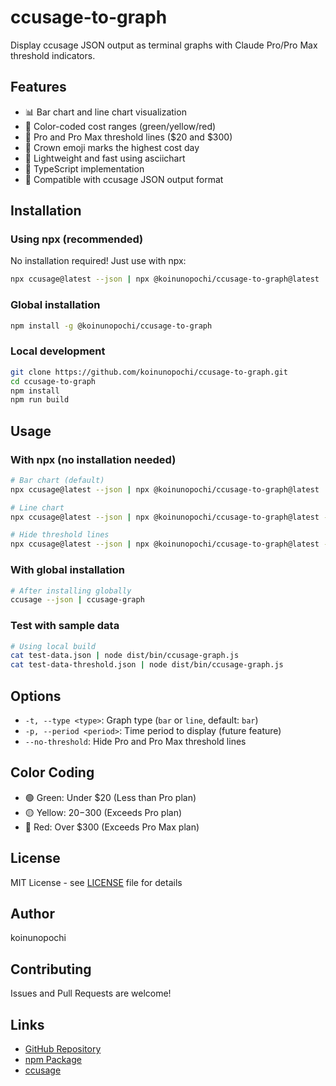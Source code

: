 # ccusage-to-graph

Display ccusage JSON output as terminal graphs with Claude Pro/Pro Max threshold indicators.

## Features
- 📊 Bar chart and line chart visualization
- 🎨 Color-coded cost ranges (green/yellow/red)
- 📏 Pro and Pro Max threshold lines ($20 and $300)
- 👑 Crown emoji marks the highest cost day
- 🚀 Lightweight and fast using asciichart
- 📝 TypeScript implementation
- 🔄 Compatible with ccusage JSON output format

## Installation

### Using npx (recommended)
No installation required! Just use with npx:
```bash
npx ccusage@latest --json | npx @koinunopochi/ccusage-to-graph@latest
```

### Global installation
```bash
npm install -g @koinunopochi/ccusage-to-graph
```

### Local development
```bash
git clone https://github.com/koinunopochi/ccusage-to-graph.git
cd ccusage-to-graph
npm install
npm run build
```

## Usage

### With npx (no installation needed)
```bash
# Bar chart (default)
npx ccusage@latest --json | npx @koinunopochi/ccusage-to-graph@latest

# Line chart
npx ccusage@latest --json | npx @koinunopochi/ccusage-to-graph@latest --type line

# Hide threshold lines
npx ccusage@latest --json | npx @koinunopochi/ccusage-to-graph@latest --no-threshold
```

### With global installation
```bash
# After installing globally
ccusage --json | ccusage-graph
```

### Test with sample data
```bash
# Using local build
cat test-data.json | node dist/bin/ccusage-graph.js
cat test-data-threshold.json | node dist/bin/ccusage-graph.js
```

## Options
- `-t, --type <type>`: Graph type (`bar` or `line`, default: `bar`)
- `-p, --period <period>`: Time period to display (future feature)
- `--no-threshold`: Hide Pro and Pro Max threshold lines

## Color Coding
- 🟢 Green: Under $20 (Less than Pro plan)
- 🟡 Yellow: $20-$300 (Exceeds Pro plan)
- 🔴 Red: Over $300 (Exceeds Pro Max plan)

## License

MIT License - see [LICENSE](LICENSE) file for details

## Author

koinunopochi

## Contributing

Issues and Pull Requests are welcome!

## Links

- [GitHub Repository](https://github.com/koinunopochi/ccusage-to-graph)
- [npm Package](https://www.npmjs.com/package/@koinunopochi/ccusage-to-graph)
- [ccusage](https://www.npmjs.com/package/ccusage)